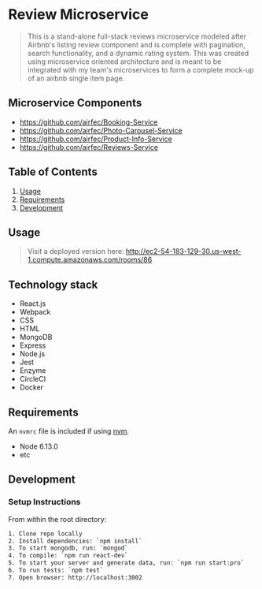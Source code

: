 # Review Microservice

> This is a stand-alone full-stack reviews microservice modeled after Airbnb's listing review component and is complete with pagination, search functionality, and a dynamic rating system. This was created using microservice oriented architecture and is meant to be integrated with my team's microservices to form a complete mock-up of an airbnb single item page.

## Microservice Components

  - https://github.com/airfec/Booking-Service
  - https://github.com/airfec/Photo-Carousel-Service
  - https://github.com/airfec/Product-Info-Service
  - https://github.com/airfec/Reviews-Service

## Table of Contents

1. [Usage](#Usage)
1. [Requirements](#requirements)
1. [Development](#development)

## Usage

> Visit a deployed version here: http://ec2-54-183-129-30.us-west-1.compute.amazonaws.com/rooms/86

## Technology stack

  - React.js
  - Webpack
  - CSS
  - HTML
  - MongoDB
  - Express
  - Node.js
  - Jest
  - Enzyme
  - CircleCI
  - Docker

## Requirements

An `nvmrc` file is included if using [nvm](https://github.com/creationix/nvm).

- Node 6.13.0
- etc

## Development

### Setup Instructions

From within the root directory:

```sh
1. Clone repo locally
2. Install dependencies: `npm install`
3. To start mongodb, run: `mongod`
4. To compile: `npm run react-dev`
5. To start your server and generate data, run: `npm run start:pro`
6. To run tests: `npm test`
7. Open browser: http://localhost:3002
```

